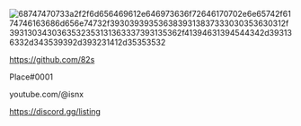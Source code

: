 ![68747470733a2f2f6d656469612e646973636f72646170702e6e65742f6174746163686d656e74732f3930393935363839313837333030353630312f3931303430363532353131363337393135362f41394631394544342d393136332d343539392d393231412d35353532](https://user-images.githubusercontent.com/81403794/215451176-252ca508-89b6-46f7-a03f-8a02ab490e44.gif)


https://github.com/82s

Place#0001

youtube.com/@isnx


https://discord.gg/listing

